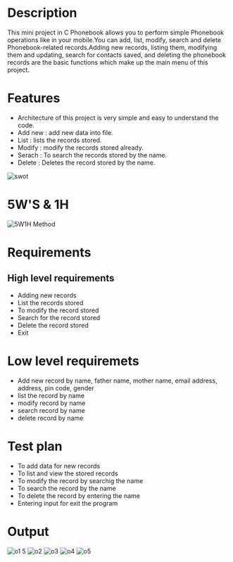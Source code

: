 # Description
This mini project in C Phonebook allows you to perform simple Phonebook operations like in your mobile.You can add, list, modify, search and delete Phonebook-related records.Adding new records, listing them, modifying them and updating, search for contacts saved, and deleting the phonebook records are the basic functions which make up the main menu of this project.

# Features

- Architecture of this project is very simple and easy to understand the code.
- Add new : add new data into file.
- List : lists the records stored.
- Modify : modify the records stored already.
- Serach : To search the records stored by the name.
- Delete : Deletes the record stored by the name.

![swot](https://user-images.githubusercontent.com/98950106/153649677-6b7d773e-c608-4d94-beda-06fa00cda7c0.png)

# 5W'S & 1H

![5W1H Method](https://user-images.githubusercontent.com/98950106/153652120-ee15ca95-3a96-472a-891f-8a354d04dad0.png)
        
# Requirements
## High level requirements    
- Adding new records   
- List the records stored
- To modify the record stored
- Search for the record stored
- Delete the record stored
- Exit     
# Low level requiremets
- Add new record by name, father name, mother name, email address, address, pin code, gender
- list the record by name
- modify record by name
- search record by name
- delete record by name
# Test plan
- To add data for new records
- To list and view the stored records
- To modify the record by searchig the name
- To search the record by the name
- To delete the record by entering the name
- Entering input for exit the program
# Output

![o1](https://user-images.githubusercontent.com/98950106/153708037-164423e4-e309-4542-8229-ac8117fc45e0.png)
5
![o2](https://user-images.githubusercontent.com/98950106/153708070-15889f5b-43b1-448b-970a-2488cfa2686e.png)
![o3](https://user-images.githubusercontent.com/98950106/153708091-17597569-c93d-4ccb-ad4b-fc697cd1e65e.png)
![o4](https://user-images.githubusercontent.com/98950106/153708117-939f2366-2b7b-4887-ab78-992280c0c4f9.png)
![o5](https://user-images.githubusercontent.com/98950106/153708133-41d29bca-c007-40eb-a9eb-64c3323e60ad.png)


